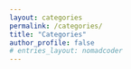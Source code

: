 ```yaml
---
layout: categories
permalink: /categories/
title: "Categories"
author_profile: false
# entries_layout: nomadcoder
---
```

